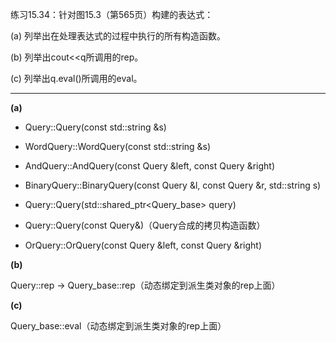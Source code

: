 练习15.34：针对图15.3（第565页）构建的表达式：

(a) 列举出在处理表达式的过程中执行的所有构造函数。

(b) 列举出cout<<q所调用的rep。

(c) 列举出q.eval()所调用的eval。

---

**(a)**

- Query::Query(const std::string &s)

- WordQuery::WordQuery(const std::string &s)

- AndQuery::AndQuery(const Query &left, const Query &right)

- BinaryQuery::BinaryQuery(const Query &l, const Query &r, std::string s)

- Query::Query(std::shared_ptr<Query_base> query)

- Query::Query(const Query&)（Query合成的拷贝构造函数）

- OrQuery::OrQuery(const Query &left, const Query &right)

**(b)**

Query::rep -> Query_base::rep（动态绑定到派生类对象的rep上面）

**(c)**

Query_base::eval（动态绑定到派生类对象的rep上面）
